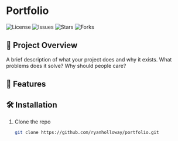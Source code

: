 # Portfolio
![License](https://img.shields.io/github/license/ryanholloway/portfolio) ![Issues](https://img.shields.io/github/issues/ryanholloway/portfolio) ![Stars](https://img.shields.io/github/stars/ryanholloway/portfolio) ![Forks](https://img.shields.io/github/forks/ryanholloway/portfolio)

## 🚀 Project Overview

A brief description of what your project does and why it exists. What problems does it solve? Why should people care?

## 🎯 Features



## 🛠️ Installation

1. Clone the repo
   ```bash
   git clone https://github.com/ryanholloway/portfolio.git
